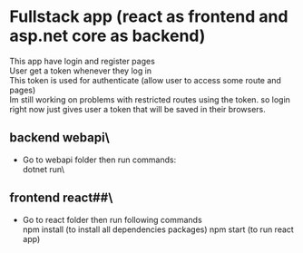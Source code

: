 # Fullstack app (react as frontend and asp.net core as backend)

This app have login and register pages\
User get a token whenever they log in\
This token is used for authenticate (allow user to access some route and pages)\
Im still working on problems with restricted routes using the token. so login right now just gives user a token that will be saved in their browsers.

## backend webapi\

- Go to webapi folder then run commands:\
  dotnet run\

## frontend react##\

- Go to react folder then run following commands\
  npm install (to install all dependencies packages)
  npm start (to run react app)
